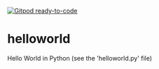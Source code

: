 [![Gitpod ready-to-code](https://img.shields.io/badge/Gitpod-ready--to--code-blue?logo=gitpod)](https://gitpod.io/#https://github.com/sho-portfolio/gitpod-helloworld)

# helloworld
Hello World in Python (see the 'helloworld.py' file)
